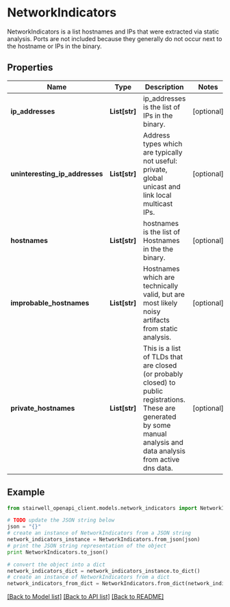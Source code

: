 # NetworkIndicators

NetworkIndicators is a list hostnames and IPs that were extracted via static analysis. Ports are not included because they generally do not occur next to the hostname or IPs in the binary.

## Properties
Name | Type | Description | Notes
------------ | ------------- | ------------- | -------------
**ip_addresses** | **List[str]** | ip_addresses is the list of IPs in the binary. | [optional] 
**uninteresting_ip_addresses** | **List[str]** | Address types which are typically not useful: private, global unicast and link local multicast IPs. | [optional] 
**hostnames** | **List[str]** | hostnames is the list of Hostnames in the the binary. | [optional] 
**improbable_hostnames** | **List[str]** | Hostnames which are technically valid, but are most likely noisy artifacts from static analysis. | [optional] 
**private_hostnames** | **List[str]** | This is a list of TLDs that are closed (or probably closed) to public registrations. These are generated by some manual analysis and data analysis from active dns data. | [optional] 

## Example

```python
from stairwell_openapi_client.models.network_indicators import NetworkIndicators

# TODO update the JSON string below
json = "{}"
# create an instance of NetworkIndicators from a JSON string
network_indicators_instance = NetworkIndicators.from_json(json)
# print the JSON string representation of the object
print NetworkIndicators.to_json()

# convert the object into a dict
network_indicators_dict = network_indicators_instance.to_dict()
# create an instance of NetworkIndicators from a dict
network_indicators_from_dict = NetworkIndicators.from_dict(network_indicators_dict)
```
[[Back to Model list]](../README.md#documentation-for-models) [[Back to API list]](../README.md#documentation-for-api-endpoints) [[Back to README]](../README.md)


